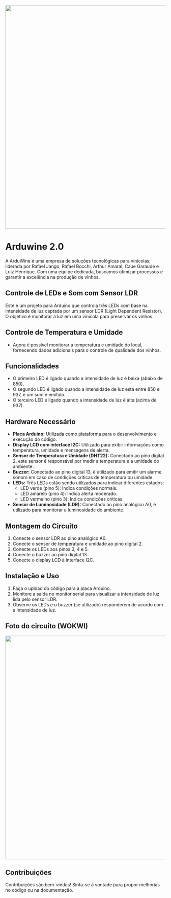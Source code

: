 
<div align="center">
<img src="https://github.com/RafaelJango/Arduwine/assets/122299872/ccd34a4d-199f-46aa-8819-8281ada2c19f" width="700px"/>
</div>


# Arduwine 2.0

A ArduWine é uma empresa de soluções tecnológicas para vinícolas, liderada por Rafael Jango, Rafael Bocchi, Arthur Amaral, Caue Garaude e Luiz Henrique. Com uma equipe dedicada, buscamos otimizar processos e garantir a excelência na produção de vinhos.


## Controle de LEDs e Som com Sensor LDR

Este é um projeto para Arduino que controla três LEDs com base na intensidade de luz captada por um sensor LDR (Light Dependent Resistor). O objetivo é monitorar a luz em uma vinícola para preservar os vinhos.

## Controle de Temperatura e Umidade

- Agora é possível monitorar a temperatura e umidade do local, fornecendo dados adicionais para o controle de qualidade dos vinhos.

## Funcionalidades

- O primeiro LED é ligado quando a intensidade de luz é baixa (abaixo de 850).
- O segundo LED é ligado quando a intensidade de luz está entre 850 e 937, e um som é emitido.
- O terceiro LED é ligado quando a intensidade de luz é alta (acima de 937).

## Hardware Necessário

- **Placa Arduino:** Utilizada como plataforma para o desenvolvimento e execução do código.
- **Display LCD com interface I2C:** Utilizado para exibir informações como temperatura, umidade e mensagens de alerta.
- **Sensor de Temperatura e Umidade (DHT22):** Conectado ao pino digital 2, este sensor é responsável por medir a temperatura e a umidade do ambiente.
- **Buzzer:** Conectado ao pino digital 13, é utilizado para emitir um alarme sonoro em caso de condições críticas de temperatura ou umidade.
- **LEDs:** Três LEDs estão sendo utilizados para indicar diferentes estados:
  - LED verde (pino 5): Indica condições normais.
  - LED amarelo (pino 4): Indica alerta moderado.
  - LED vermelho (pino 3): Indica condições críticas.
- **Sensor de Luminosidade (LDR):** Conectado ao pino analógico A0, é utilizado para monitorar a luminosidade do ambiente.

## Montagem do Circuito

1. Conecte o sensor LDR ao pino analógico A0.
2. Conecte o sensor de temperatura e umidade ao pino digital 2.
3. Conecte os LEDs aos pinos 3, 4 e 5.
4. Conecte o buzzer ao pino digital 13.
5. Conecte o display LCD à interface I2C.

## Instalação e Uso

1. Faça o upload do código para a placa Arduino.
2. Monitore a saída no monitor serial para visualizar a intensidade de luz lida pelo sensor LDR.
3. Observe os LEDs e o buzzer (se utilizado) responderem de acordo com a intensidade de luz.

## Foto do circuito (WOKWI)

<div align="center">
<img src="https://github.com/RafaelJango/Arduwine/assets/122299872/b80be050-6f59-42ae-81ec-6bef9b5a5793" width="700px"/>
</div>

## Contribuições

Contribuições são bem-vindas! Sinta-se à vontade para propor melhorias no código ou na documentação.
